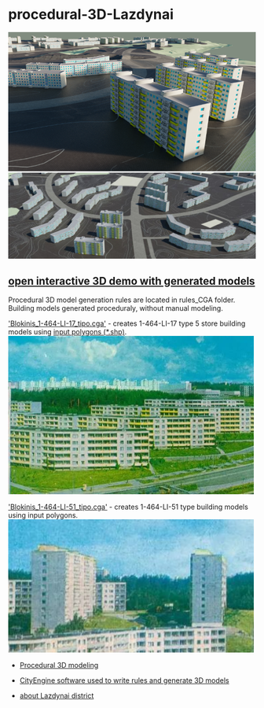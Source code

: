 # procedural-3D-Lazdynai

<img src="/images/Preview_3D_1.png" width="600"/>
<img src="/images/Preview.JPG" width="800"/>
<h2><a href="https://skfb.ly/6v7oA" target="_blank">open interactive 3D demo with generated models</a></h2>

Procedural 3D model generation rules are located in rules_CGA folder. Building models generated proceduraly, without manual modeling.

<a href="https://github.com/VePink/procedural-3D-Lazdynai/blob/main/rules_CGA/Blokinis_1-464-LI-17_tipo.cga" target="_blank">'Blokinis_1-464-LI-17_tipo.cga'</a> - creates 1-464-LI-17 type 5 store building models using <a href="https://github.com/VePink/procedural-3D-Lazdynai/tree/main/polygons_SHP" target="_blank">input polygons (*.shp)</a>.
<img src="/images/references/type_1-464-LI-17_photo.JPG" width="500"/>

<a href="https://github.com/VePink/procedural-3D-Lazdynai/blob/main/rules_CGA/Blokinis_1-464-LI-51_tipo.cga" target="_blank">'Blokinis_1-464-LI-51_tipo.cga'</a> - creates 1-464-LI-51 type building models using input polygons.
<img src="/images/references/type_1-464-LI-51_photo.JPG" width="500"/>


- <a href="https://en.wikipedia.org/wiki/Procedural_modeling" target="_blank">Procedural 3D modeling</a>

- <a href="https://www.esri.com/en-us/arcgis/products/arcgis-cityengine/overview" target="_blank">CityEngine software used to write rules and generate 3D models</a>

- <a href="https://bit.ly/3FTBnhC" target="_blank">about Lazdynai district</a>
